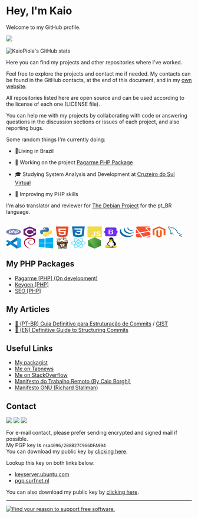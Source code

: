 # Hey, I'm Kaio

Welcome to my GitHub profile.

![](https://komarev.com/ghpvc/?username=kaiopiola&color=green)

![KaioPiola's GitHub stats](https://github-readme-stats.vercel.app/api?username=kaiopiola&show_icons=true&theme=dark)

Here you can find my projects and other repositories where I've worked.

Feel free to explore the projects and contact me if needed. My contacts can be found in the GitHub contacts, at the end of this document, and in my [own website](https://kaiopiola.dev/).

All repositories listed here are open source and can be used according to the license of each one (LICENSE file).

You can help me with my projects by collaborating with code or answering questions in the discussion sections or issues of each project, and also reporting bugs.

Some random things I'm currently doing:

- 📍Living in Brazil

- 🔭 Working on the project [Pagarme PHP Package](https://github.com/kaiopiola/pagarme-php)

- 🎓 Studying System Analysis and Development at [Cruzeiro do Sul Virtual](https://www.cruzeirodosulvirtual.com.br/)

- 🐘 Improving my PHP skills



I'm also translator and reviewer for [The Debian Project](https://www.debian.org/) for the pt_BR language.

<div style="display: inline_block"><br>
<img align="center" alt="Kaio-PHP" height="30" width="40" src="https://raw.githubusercontent.com/devicons/devicon/2ae2a900d2f041da66e950e4d48052658d850630/icons/php/php-plain.svg">
    <img align="center" alt="Kaio-CSharp" height="30" width="40" src="https://raw.githubusercontent.com/devicons/devicon/6910f0503efdd315c8f9b858234310c06e04d9c0/icons/csharp/csharp-plain.svg">
        <img align="center" alt="Kaio-Python" height="30" width="40" src="https://raw.githubusercontent.com/devicons/devicon/6910f0503efdd315c8f9b858234310c06e04d9c0/icons/python/python-original.svg">
    <img align="center" alt="Kaio-HTML5" height="30" width="40" src="https://raw.githubusercontent.com/devicons/devicon/2ae2a900d2f041da66e950e4d48052658d850630/icons/html5/html5-plain.svg">
        <img align="center" alt="Kaio-CSS3" height="30" width="40" src="https://raw.githubusercontent.com/devicons/devicon/2ae2a900d2f041da66e950e4d48052658d850630/icons/css3/css3-plain.svg">
        <img align="center" alt="Kaio-Javascript" height="30" width="40" src="https://raw.githubusercontent.com/devicons/devicon/2ae2a900d2f041da66e950e4d48052658d850630/icons/javascript/javascript-plain.svg">
        <img align="center" alt="Kaio-Bootstrap5" height="30" width="40" src="https://raw.githubusercontent.com/devicons/devicon/2ae2a900d2f041da66e950e4d48052658d850630/icons/bootstrap/bootstrap-plain.svg">
        <img align="center" alt="Kaio-Jquery" height="30" width="40" src="https://raw.githubusercontent.com/devicons/devicon/2ae2a900d2f041da66e950e4d48052658d850630/icons/jquery/jquery-plain.svg">
        <img align="center" alt="Kaio-Laravel" height="30" width="40" src="https://raw.githubusercontent.com/devicons/devicon/2ae2a900d2f041da66e950e4d48052658d850630/icons/laravel/laravel-plain.svg">
        <img align="center" alt="Kaio-Magento2" height="30" width="40" src="https://raw.githubusercontent.com/devicons/devicon/2ae2a900d2f041da66e950e4d48052658d850630/icons/magento/magento-original.svg">
        <img align="center" alt="Kaio-MySQL" height="30" width="40" src="https://raw.githubusercontent.com/devicons/devicon/2ae2a900d2f041da66e950e4d48052658d850630/icons/mysql/mysql-plain.svg">
        <img align="center" alt="Kaio-vscode" height="30" width="40" src="https://raw.githubusercontent.com/devicons/devicon/2ae2a900d2f041da66e950e4d48052658d850630/icons/vscode/vscode-original.svg">
        <img align="center" alt="Kaio-Debian" height="30" width="40" src="https://raw.githubusercontent.com/devicons/devicon/master/icons/debian/debian-original.svg">
        <img align="center" alt="Kaio-Windows" height="30" width="40" src="https://raw.githubusercontent.com/devicons/devicon/2ae2a900d2f041da66e950e4d48052658d850630/icons/windows8/windows8-original.svg">
        <img align="center" alt="Kaio-Composer" height="30" width="40" src="https://raw.githubusercontent.com/devicons/devicon/2ae2a900d2f041da66e950e4d48052658d850630/icons/composer/composer-original.svg">
   <img align="center" alt="Kaio-React" height="30" width="40" src="https://raw.githubusercontent.com/devicons/devicon/2ae2a900d2f041da66e950e4d48052658d850630/icons/react/react-original.svg">
    <img align="center" alt="Kaio-NodeJS" height="30" width="40" src="https://raw.githubusercontent.com/devicons/devicon/2ae2a900d2f041da66e950e4d48052658d850630/icons/nodejs/nodejs-original.svg">
   <img align="center" alt="Kaio-Linux" height="30" width="40" src="https://raw.githubusercontent.com/devicons/devicon/2ae2a900d2f041da66e950e4d48052658d850630/icons/linux/linux-original.svg">

## My PHP Packages

- [Pagarme [PHP] (On development)](https://github.com/kaiopiola/pagarme-php)
- [Keygen [PHP]](https://github.com/kaiopiola/keygen-package)
- [SEO [PHP]](https://github.com/kaiopiola/seo-package)

## My Articles

- [📝 (PT-BR) Guia Definitivo para Estruturação de Commits](https://www.tabnews.com.br/KaioPiola/guia-definitivo-para-estruturacao-de-commits) / [GIST](https://gist.github.com/kaiopiola/41ed9844cf35e44031a0d1601161d6c4)
- [📝 (EN) Definitive Guide to Structuring Commits](https://blog.kaiopiola.dev/2023/11/definitive-guide-to-structuring-commits.html)

## Useful Links

- [My packagist](https://packagist.org/packages/kaiopiola/)
- [Me on Tabnews](https://www.tabnews.com.br/KaioPiola)
- [Me on StackOverflow](https://stackoverflow.com/users/11861004/kaio-piola)
- [Manifesto do Trabalho Remoto (By Caio Borghi)](https://github.com/ocodista/trampar-de-casa/blob/main/manifesto.md)
- [Manifesto GNU (Richard Stallman)](https://www.gnu.org/gnu/manifesto.pt-br.html)

## Contact

<div align="left">
 <a href="https://t.me/kaiopiola" target="_blank"><img src="https://img.shields.io/badge/-Telegram-%23314d8f?style=for-the-badge&logo=telegram&logoColor=white" target="_blank"></a>
  <!--<a href="https://instagram.com/kaiopiola" target="_blank"><img src="https://img.shields.io/badge/-Instagram-%23E4405F?style=for-the-badge&logo=instagram&logoColor=white" target="_blank"></a>-->
  <a href = "mailto:contact@kaiopiola.dev"><img src="https://img.shields.io/badge/-email-%23333?style=for-the-badge&logo=gmail&logoColor=white" target="_blank"></a>
  <a href="https://www.linkedin.com/in/kaiopiola" target="_blank"><img src="https://img.shields.io/badge/-LinkedIn-%230077B5?style=for-the-badge&logo=linkedin&logoColor=white" target="_blank"></a> 
</div>


For e-mail contact, please prefer sending encrypted and signed mail if possible.  
My PGP key is `rsa4096/2B8B27C966DFA994`  
You can download my public key by [clicking here](https://kaiopiola.dev/rsa-key.txt).

Lookup this key on both links below:

- [keyserver.ubuntu.com](https://keyserver.ubuntu.com/pks/lookup?search=2B8B27C966DFA994&fingerprint=on&op=index)
- [pgp.surfnet.nl](https://pgp.surfnet.nl/pks/lookup?search=2B8B27C966DFA994&fingerprint=on&op=index)

You can also download my public key by [clicking here](https://kaiopiola.dev/rsa-key.txt).

---

[![Find your reason to support free software.](https://static.fsf.org/nosvn/appeal2022/spring/social-banner.png)](https://my.fsf.org/donate)


